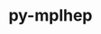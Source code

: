 ---
title: "py-mplhep"
layout: cache
categories: [package, develop]
meta: {"versions": ["0.3.55"], "compilers": ["gcc@=11.4.0"], "oss": ["ubuntu22.04"], "platforms": ["linux"], "targets": ["x86_64_v3"], "stacks": ["hep", "root"], "num_specs": 8, "num_specs_by_stack": {"hep": 8, "root": 8}}
spec_details: [{"hash": "apv4z44dtd3kitk6tw2c4off7thviu52", "compiler": "gcc@=11.4.0", "versions": ["0.3.55"], "os": "ubuntu22.04", "platform": "linux", "target": "x86_64_v3", "variants": ["build_system=python_pip"], "stacks": ["hep", "root"], "size": "-", "tarball": "https://binaries.spack.io/develop/build_cache/linux-ubuntu22.04-x86_64_v3/gcc-11.4.0/py-mplhep-0.3.55/linux-ubuntu22.04-x86_64_v3-gcc-11.4.0-py-mplhep-0.3.55-apv4z44dtd3kitk6tw2c4off7thviu52.spack"}, {"hash": "bhkybdkpdjirz5bjtqon4icit2o4cmzk", "compiler": "gcc@=11.4.0", "versions": ["0.3.55"], "os": "ubuntu22.04", "platform": "linux", "target": "x86_64_v3", "variants": ["build_system=python_pip"], "stacks": ["hep", "root"], "size": "-", "tarball": "https://binaries.spack.io/develop/build_cache/linux-ubuntu22.04-x86_64_v3/gcc-11.4.0/py-mplhep-0.3.55/linux-ubuntu22.04-x86_64_v3-gcc-11.4.0-py-mplhep-0.3.55-bhkybdkpdjirz5bjtqon4icit2o4cmzk.spack"}, {"hash": "dgv7dja7wbaoh72adu2lrmnwqy62ihht", "compiler": "gcc@=11.4.0", "versions": ["0.3.55"], "os": "ubuntu22.04", "platform": "linux", "target": "x86_64_v3", "variants": ["build_system=python_pip"], "stacks": ["hep", "root"], "size": "-", "tarball": "https://binaries.spack.io/develop/build_cache/linux-ubuntu22.04-x86_64_v3/gcc-11.4.0/py-mplhep-0.3.55/linux-ubuntu22.04-x86_64_v3-gcc-11.4.0-py-mplhep-0.3.55-dgv7dja7wbaoh72adu2lrmnwqy62ihht.spack"}, {"hash": "ipjimtofrdb6c7ttqy53khfwfkqell76", "compiler": "gcc@=11.4.0", "versions": ["0.3.55"], "os": "ubuntu22.04", "platform": "linux", "target": "x86_64_v3", "variants": ["build_system=python_pip"], "stacks": ["hep", "root"], "size": "-", "tarball": "https://binaries.spack.io/develop/build_cache/linux-ubuntu22.04-x86_64_v3/gcc-11.4.0/py-mplhep-0.3.55/linux-ubuntu22.04-x86_64_v3-gcc-11.4.0-py-mplhep-0.3.55-ipjimtofrdb6c7ttqy53khfwfkqell76.spack"}, {"hash": "lk7lbhondkbgaqhcxllgjbw6sxs6eyko", "compiler": "gcc@=11.4.0", "versions": ["0.3.55"], "os": "ubuntu22.04", "platform": "linux", "target": "x86_64_v3", "variants": ["build_system=python_pip"], "stacks": ["hep", "root"], "size": "-", "tarball": "https://binaries.spack.io/develop/build_cache/linux-ubuntu22.04-x86_64_v3/gcc-11.4.0/py-mplhep-0.3.55/linux-ubuntu22.04-x86_64_v3-gcc-11.4.0-py-mplhep-0.3.55-lk7lbhondkbgaqhcxllgjbw6sxs6eyko.spack"}, {"hash": "lx4t2gi2srxgzcw657ii73s4j2rf7dmo", "compiler": "gcc@=11.4.0", "versions": ["0.3.55"], "os": "ubuntu22.04", "platform": "linux", "target": "x86_64_v3", "variants": ["build_system=python_pip"], "stacks": ["hep", "root"], "size": "-", "tarball": "https://binaries.spack.io/develop/build_cache/linux-ubuntu22.04-x86_64_v3/gcc-11.4.0/py-mplhep-0.3.55/linux-ubuntu22.04-x86_64_v3-gcc-11.4.0-py-mplhep-0.3.55-lx4t2gi2srxgzcw657ii73s4j2rf7dmo.spack"}, {"hash": "m3ya777l3u7jrgg32jyrcl6ipnwlu3yv", "compiler": "gcc@=11.4.0", "versions": ["0.3.55"], "os": "ubuntu22.04", "platform": "linux", "target": "x86_64_v3", "variants": ["build_system=python_pip"], "stacks": ["hep", "root"], "size": "-", "tarball": "https://binaries.spack.io/develop/build_cache/linux-ubuntu22.04-x86_64_v3/gcc-11.4.0/py-mplhep-0.3.55/linux-ubuntu22.04-x86_64_v3-gcc-11.4.0-py-mplhep-0.3.55-m3ya777l3u7jrgg32jyrcl6ipnwlu3yv.spack"}, {"hash": "sz24tp3u4mslhdv5b4pngspizajzomyq", "compiler": "gcc@=11.4.0", "versions": ["0.3.55"], "os": "ubuntu22.04", "platform": "linux", "target": "x86_64_v3", "variants": ["build_system=python_pip"], "stacks": ["hep", "root"], "size": "-", "tarball": "https://binaries.spack.io/develop/build_cache/linux-ubuntu22.04-x86_64_v3/gcc-11.4.0/py-mplhep-0.3.55/linux-ubuntu22.04-x86_64_v3-gcc-11.4.0-py-mplhep-0.3.55-sz24tp3u4mslhdv5b4pngspizajzomyq.spack"}]
---